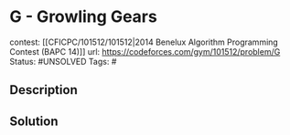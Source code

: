 # G - Growling Gears

contest: [[CFICPC/101512/101512|2014 Benelux Algorithm Programming Contest (BAPC 14)]]
url: https://codeforces.com/gym/101512/problem/G
Status: #UNSOLVED
Tags: #

## Description

## Solution

